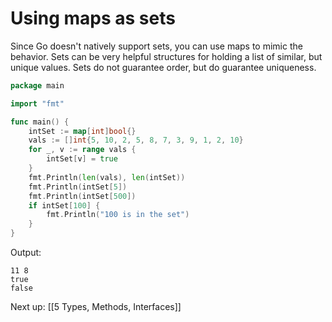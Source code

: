 # Using maps as sets

Since Go doesn't natively support sets, you can use maps to mimic the behavior. Sets can be very helpful structures for holding a list of similar, but unique values. Sets do not guarantee order, but do guarantee uniqueness.

```go
package main

import "fmt"

func main() {
	intSet := map[int]bool{}
	vals := []int{5, 10, 2, 5, 8, 7, 3, 9, 1, 2, 10}
	for _, v := range vals {
		intSet[v] = true
	}
	fmt.Println(len(vals), len(intSet))
	fmt.Println(intSet[5])
	fmt.Println(intSet[500])
	if intSet[100] {
		fmt.Println("100 is in the set")
	}
}
```

Output:
```console
11 8
true
false
```

Next up:
[[5 Types, Methods, Interfaces]]





